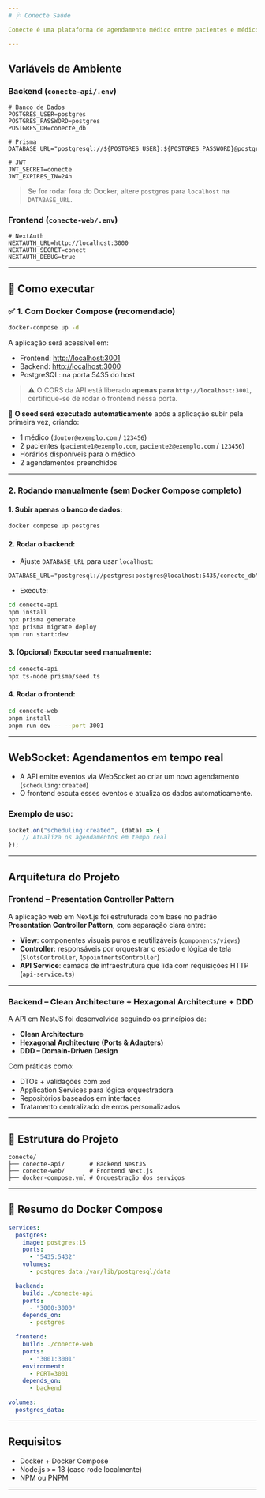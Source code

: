 ```yaml
---
# 🩺 Conecte Saúde

Conecte é uma plataforma de agendamento médico entre pacientes e médicos, com autenticação, gerenciamento de horários em tempo real via WebSocket. Algumas funcionalidades estão mockadas, porém nenhuma que atrapalhe o fluxo principal de agendamento.

---
```


## Variáveis de Ambiente

### Backend (`conecte-api/.env`)

```env
# Banco de Dados
POSTGRES_USER=postgres
POSTGRES_PASSWORD=postgres
POSTGRES_DB=conecte_db

# Prisma
DATABASE_URL="postgresql://${POSTGRES_USER}:${POSTGRES_PASSWORD}@postgres:5432/${POSTGRES_DB}"

# JWT
JWT_SECRET=conecte
JWT_EXPIRES_IN=24h
```

> Se for rodar fora do Docker, altere `postgres` para `localhost` na `DATABASE_URL`.

### Frontend (`conecte-web/.env`)

```env
# NextAuth
NEXTAUTH_URL=http://localhost:3000
NEXTAUTH_SECRET=conect
NEXTAUTH_DEBUG=true
```

---

## 🚀 Como executar

### ✅ 1. Com Docker Compose (recomendado)

```bash
docker-compose up -d
```

A aplicação será acessível em:

- Frontend: [http://localhost:3001](http://localhost:3001)
- Backend: [http://localhost:3000](http://localhost:3000)
- PostgreSQL: na porta 5435 do host

> ⚠️ O CORS da API está liberado **apenas para `http://localhost:3001`**, certifique-se de rodar o frontend nessa porta.

📌 **O seed será executado automaticamente** após a aplicação subir pela primeira vez, criando:

- 1 médico (`doutor@exemplo.com` / `123456`)
- 2 pacientes (`paciente1@exemplo.com`, `paciente2@exemplo.com` / `123456`)
- Horários disponíveis para o médico
- 2 agendamentos preenchidos

---

### 2. Rodando manualmente (sem Docker Compose completo)

#### 1. Subir apenas o banco de dados:

```bash
docker compose up postgres
```

#### 2. Rodar o backend:

- Ajuste `DATABASE_URL` para usar `localhost`:

```env
DATABASE_URL="postgresql://postgres:postgres@localhost:5435/conecte_db"
```

- Execute:

```bash
cd conecte-api
npm install
npx prisma generate
npx prisma migrate deploy
npm run start:dev
```

#### 3. (Opcional) Executar seed manualmente:

```bash
cd conecte-api
npx ts-node prisma/seed.ts
```

#### 4. Rodar o frontend:

```bash
cd conecte-web
pnpm install
pnpm run dev -- --port 3001
```

---

## WebSocket: Agendamentos em tempo real

- A API emite eventos via WebSocket ao criar um novo agendamento (`scheduling:created`)
- O frontend escuta esses eventos e atualiza os dados automaticamente.

### Exemplo de uso:

```ts
socket.on("scheduling:created", (data) => {
	// Atualiza os agendamentos em tempo real
});
```

---

## Arquitetura do Projeto

### Frontend – **Presentation Controller Pattern**

A aplicação web em Next.js foi estruturada com base no padrão **Presentation Controller Pattern**, com separação clara entre:

- **View**: componentes visuais puros e reutilizáveis (`components/views`)
- **Controller**: responsáveis por orquestrar o estado e lógica de tela (`SlotsController`, `AppointmentsController`)
- **API Service**: camada de infraestrutura que lida com requisições HTTP (`api-service.ts`)

---

### Backend – **Clean Architecture + Hexagonal Architecture + DDD**

A API em NestJS foi desenvolvida seguindo os princípios da:

- **Clean Architecture**
- **Hexagonal Architecture (Ports & Adapters)**
- **DDD – Domain-Driven Design**

Com práticas como:

- DTOs + validações com `zod`
- Application Services para lógica orquestradora
- Repositórios baseados em interfaces
- Tratamento centralizado de erros personalizados

---

## 📂 Estrutura do Projeto

```
conecte/
├── conecte-api/       # Backend NestJS
├── conecte-web/       # Frontend Next.js
├── docker-compose.yml # Orquestração dos serviços
```

---

## 🐳 Resumo do Docker Compose

```yaml
services:
  postgres:
    image: postgres:15
    ports:
      - "5435:5432"
    volumes:
      - postgres_data:/var/lib/postgresql/data

  backend:
    build: ./conecte-api
    ports:
      - "3000:3000"
    depends_on:
      - postgres

  frontend:
    build: ./conecte-web
    ports:
      - "3001:3001"
    environment:
      - PORT=3001
    depends_on:
      - backend

volumes:
  postgres_data:
```

---

## Requisitos

- Docker + Docker Compose
- Node.js >= 18 (caso rode localmente)
- NPM ou PNPM

---
